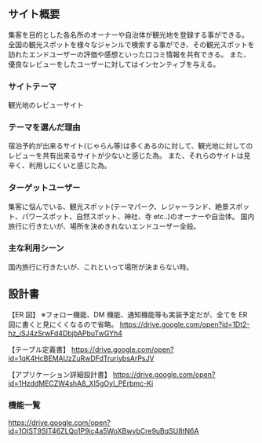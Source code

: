 # <TaBi Share>

## サイト概要

集客を目的とした各名所のオーナーや自治体が観光地を登録する事ができる。
全国の観光スポットを様々なジャンルで検索する事ができ、その観光スポットを訪れたエンドユーザーの評価や感想といった口コミ情報を共有できる。
また、優良なレビューをしたユーザーに対してはインセンティブを与える。

### サイトテーマ

観光地のレビューサイト

### テーマを選んだ理由

宿泊予約が出来るサイト(じゃらん等)は多くあるのに対して、観光地に対してのレビューを共有出来るサイトが少ないと感じた為。
また、それらのサイトは見辛く、利用しにくいと感じた為。

### ターゲットユーザー

集客に悩んでいる、観光スポット(テーマパーク、レジャーランド、絶景スポット、パワースポット、自然スポット、神社、寺 etc..)のオーナーや自治体。
国内旅行に行きたいが、場所を決めきれないエンドユーザー全般。

### 主な利用シーン

国内旅行に行きたいが、これといって場所が決まらない時。

## 設計書

【ER 図】
※フォロー機能、DM 機能、通知機能等も実装予定だが、全てを ER 図に書くと見にくくなるので省略。
https://drive.google.com/open?id=1Dt2-hz_iSJ4zSrwFd4DbjbAPbuTwGYh4

【テーブル定義書】
https://drive.google.com/open?id=1qK4HcBEMAUzZuRwDFdTruriybsArPsJV

【アプリケーション詳細設計書】
https://drive.google.com/open?id=1HzddMECZW4shA8_XI5gOyI_PErbmc-Ki

### 機能一覧

https://drive.google.com/open?id=1OIST9SIT46ZLQo1P9ic4a5WoXBwvbCre9uBqSU8tN6A

